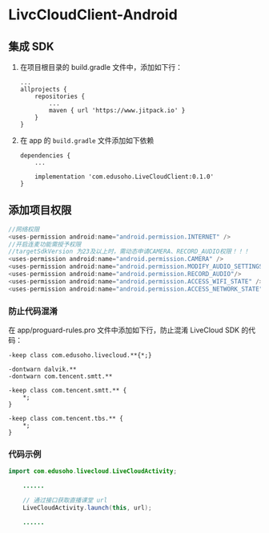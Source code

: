 # LivcCloudClient-Android

## 集成 SDK

1. 在项目根目录的 build.gradle 文件中，添加如下行：
    ```
    ...
    allprojects {
        repositories {
            ...
            maven { url 'https://www.jitpack.io' }
        }
    }
    ```
3. 在 app 的 `build.gradle` 文件添加如下依赖
    ```
    dependencies {
        ...

        implementation 'com.edusoho.LiveCloudClient:0.1.0'
    }
    ```

## 添加项目权限
```java
//网络权限
<uses-permission android:name="android.permission.INTERNET" />
//开启连麦功能需授予权限 
//targetSdkVersion 为23及以上时，需动态申请CAMERA、RECORD_AUDIO权限！！！
<uses-permission android:name="android.permission.CAMERA" />
<uses-permission android:name="android.permission.MODIFY_AUDIO_SETTINGS"/>
<uses-permission android:name="android.permission.RECORD_AUDIO"/>
<uses-permission android:name="android.permission.ACCESS_WIFI_STATE" />
<uses-permission android:name="android.permission.ACCESS_NETWORK_STATE" />
```

### 防止代码混淆

在 app/proguard-rules.pro 文件中添加如下行，防止混淆 LiveCloud SDK 的代码：

```
-keep class com.edusoho.livecloud.**{*;}

-dontwarn dalvik.**
-dontwarn com.tencent.smtt.**

-keep class com.tencent.smtt.** {
    *;
}

-keep class com.tencent.tbs.** {
    *;
}
```

### 代码示例

```java
import com.edusoho.livecloud.LiveCloudActivity;

    ......

    // 通过接口获取直播课堂 url
    LiveCloudActivity.launch(this, url);

    ......
    
```
